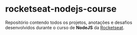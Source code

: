 # rocketseat-nodejs-course
Repositório contendo todos os projetos, anotações e desafios desenvolvidos durante o curso de **NodeJS** da [Rocketseat](https://rocketseat.com.br).

